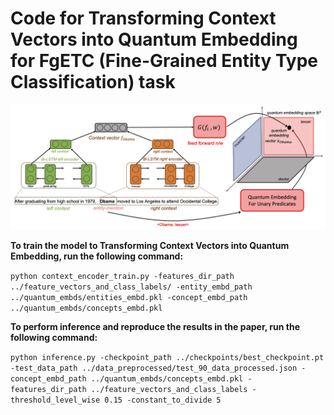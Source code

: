 
# Code for Transforming Context Vectors into Quantum Embedding for FgETC (Fine-Grained Entity Type Classification) task #

<img src="../docs/Architecture.jpg" width="650"> 


**To train the model to Transforming Context Vectors into Quantum Embedding, run the following command:**

`python context_encoder_train.py -features_dir_path ../feature_vectors_and_class_labels/ -entity_embd_path ../quantum_embds/entities_embd.pkl -concept_embd_path ../quantum_embds/concepts_embd.pkl`


**To perform inference and reproduce the results in the paper, run the following command:**

`python inference.py -checkpoint_path ../checkpoints/best_checkpoint.pt -test_data_path ../data_preprocessed/test_90_data_processed.json -concept_embd_path ../quantum_embds/concepts_embd.pkl -features_dir_path ../feature_vectors_and_class_labels -threshold_level_wise 0.15 -constant_to_divide 5`
